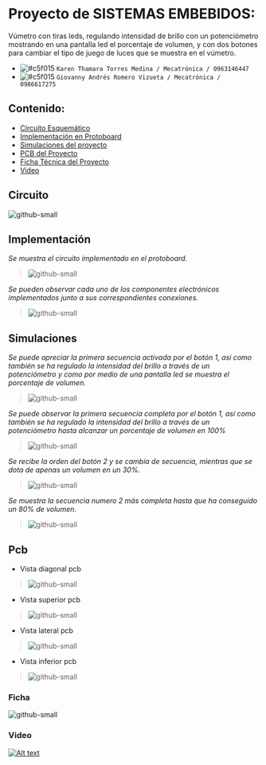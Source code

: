 # Proyecto de SISTEMAS EMBEBIDOS: 

Vúmetro con tiras leds, regulando intensidad de brillo con un potenciómetro mostrando en una pantalla led el porcentaje de volumen, y con dos botones para cambiar el tipo de juego de luces que se muestra en el vúmetro.  

- ![#c5f015](https://via.placeholder.com/15/c5f015/000000?text=+) `Karen Thamara Torres Medina / Mecatrónica / 0963146447`
- ![#c5f015](https://via.placeholder.com/15/c5f015/000000?text=+) `Giovanny Andrés Romero Vizueta / Mecatrónica / 0986617275`
## Contenido:
  - [Circuito Esquemático](#Circuito) 
  - [Implementación en Protoboard](#Implementación) 
  - [Simulaciones del proyecto](#Simulaciones) 
  - [PCB del Proyecto](#PCB) 
  - [Ficha Técnica del Proyecto](#Ficha)
  - [Video](#Video) 

## Circuito
![github-small](https://github.com/kttorres/proyecto_SE_ROMERO_TORRES/blob/main/Capturas/circuito.jpg)

## Implementación
_Se muestra el circuito implementado en el protoboard._
> ![github-small](https://github.com/kttorres/proyecto_SE_ROMERO_TORRES/blob/main/Capturas/proto1.jpeg)

_Se pueden observar cada uno de los componentes electrónicos implementados junto a sus correspondientes conexiones._
> ![github-small](https://github.com/kttorres/proyecto_SE_ROMERO_TORRES/blob/main/Capturas/proto2.jpeg)


## Simulaciones

_Se puede apreciar la primera secuencia activada por el botón 1, así como también se ha regulado la intensidad del brillo a través de un potenciómetro y como por medio de una pantalla led se muestra el porcentaje de volumen._
> ![github-small](https://github.com/kttorres/proyecto_SE_ROMERO_TORRES/blob/main/Capturas/sim1.png)

_Se puede observar la primera secuencia completa por el botón 1, así como también se ha regulado la intensidad del brillo a través de un potenciómetro hasta alcanzar un porcentaje de volumen en 100%_
> ![github-small](https://github.com/kttorres/proyecto_SE_ROMERO_TORRES/blob/main/Capturas/sim2.PNG)

_Se recibe la orden del botón 2 y se cambia de secuencia, mientras que se dota de apenas un volumen en un 30%._
> ![github-small](https://github.com/kttorres/proyecto_SE_ROMERO_TORRES/blob/main/Capturas/sim3.PNG)

_Se muestra la secuencia numero 2 más completa hasta que ha conseguido un 80% de volumen._
> ![github-small](https://github.com/kttorres/proyecto_SE_ROMERO_TORRES/blob/main/Capturas/sim4.PNG)

## Pcb
* Vista diagonal pcb
> ![github-small](https://github.com/kttorres/proyecto_SE_ROMERO_TORRES/blob/main/Capturas/pcb1.jpeg)
* Vista superior pcb
> ![github-small](https://github.com/kttorres/proyecto_SE_ROMERO_TORRES/blob/main/Capturas/pcb2.jpeg)
* Vista lateral pcb
> ![github-small](https://github.com/kttorres/proyecto_SE_ROMERO_TORRES/blob/main/Capturas/pcb3.jpeg)
* Vista inferior pcb
> ![github-small](https://github.com/kttorres/proyecto_SE_ROMERO_TORRES/blob/main/Capturas/pcb4.jpeg)

### Ficha
![github-small](https://github.com/kttorres/proyecto_SE_ROMERO_TORRES/blob/main/Capturas/ficha.PNG)

### Video

[![Alt text](https://img.youtube.com/vi/JA3C6QIUXu0/0.jpg)](https://www.youtube.com/watch?v=JA3C6QIUXu0)

